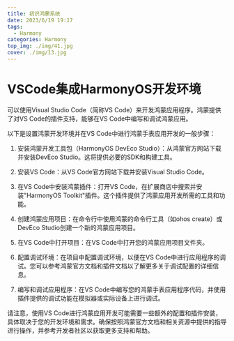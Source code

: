 ```yaml
---
title: 初识鸿蒙系统
date: 2023/6/19 19:17
tags: 
  - Harmony
categories: Harmony
top_img: ./img/41.jpg
cover: ./img/13.jpg
---
```


# VSCode集成HarmonyOS开发环境

可以使用Visual Studio Code（简称VS Code）来开发鸿蒙应用程序。鸿蒙提供了对VS Code的插件支持，能够在VS Code中编写和调试鸿蒙应用。

以下是设置鸿蒙开发环境并在VS Code中进行鸿蒙手表应用开发的一般步骤：

1. 安装鸿蒙开发工具包（HarmonyOS DevEco Studio）：从鸿蒙官方网站下载并安装DevEco Studio。这将提供必要的SDK和构建工具。

2. 安装VS Code：从VS Code官方网站下载并安装Visual Studio Code。

3. 在VS Code中安装鸿蒙插件：打开VS Code，在扩展商店中搜索并安装"HarmonyOS Toolkit"插件。这个插件提供了鸿蒙应用开发所需的工具和功能。

4. 创建鸿蒙应用项目：在命令行中使用鸿蒙的命令行工具（如ohos create）或DevEco Studio创建一个新的鸿蒙应用项目。

5. 在VS Code中打开项目：在VS Code中打开您的鸿蒙应用项目文件夹。

6. 配置调试环境：在项目中配置调试环境，以便在VS Code中进行应用程序的调试。您可以参考鸿蒙官方文档和插件文档以了解更多关于调试配置的详细信息。

7. 编写和调试应用程序：在VS Code中编写您的鸿蒙手表应用程序代码，并使用插件提供的调试功能在模拟器或实际设备上进行调试。

请注意，使用VS Code进行鸿蒙应用开发可能需要一些额外的配置和插件安装，具体取决于您的开发环境和需求。确保按照鸿蒙官方文档和相关资源中提供的指导进行操作，并参考开发者社区以获取更多支持和帮助。